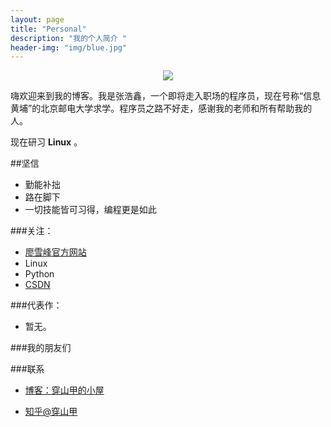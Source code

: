 ```yaml
---
layout: page
title: "Personal"
description: "我的个人简介 "
header-img: "img/blue.jpg"
---
```



<center>
    <p><img src="../img/tx.jpg" align="center"></p>
</center>

嗨欢迎来到我的博客。我是张浩鑫，一个即将走入职场的程序员，现在号称“信息黄埔”的北京邮电大学求学。程序员之路不好走，感谢我的老师和所有帮助我的人。

现在研习 **Linux** 。

##坚信

- 勤能补拙
- 路在脚下 
- 一切技能皆可习得，编程更是如此

###关注：


- [廖雪峰官方网站](https://www.liaoxuefeng.com/)
- Linux
- Python
- [CSDN](http://www.csdn.net)


###代表作：

- 暂无。


###我的朋友们

###联系

- [博客：穿山甲的小屋](csj007.github.io)

- [知乎@穿山甲](https://www.zhihu.com/people/ai-mu-zi-46/activities)










